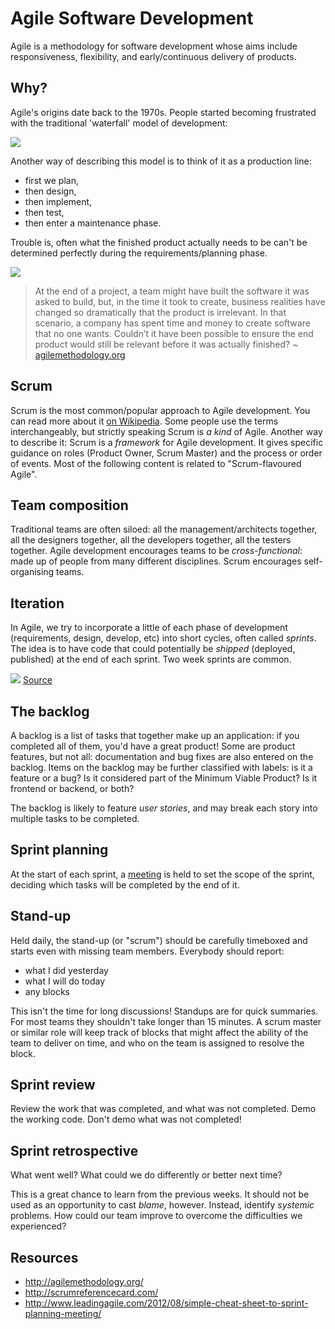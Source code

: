 # Agile Software Development

Agile is a methodology for software development whose aims include responsiveness, flexibility, and early/continuous delivery of products.

## Why?

Agile's origins date back to the 1970s. People started becoming frustrated with the traditional 'waterfall' model of development:

![](https://raw.githubusercontent.com/dev-academy-programme/concepts/master/agile/waterfall.png)

Another way of describing this model is to think of it as a production line:

 - first we plan, 
 - then design,
 - then implement,
 - then test,
 - then enter a maintenance phase.

Trouble is, often what the finished product actually needs to be can't be determined perfectly during the requirements/planning phase. 

![](https://raw.githubusercontent.com/dev-academy-programme/concepts/master/agile/tree-swing.jpg)

> At the end of a project, a team might have built the software it was asked to build, but, in the time it took to create, business realities have changed so dramatically that the product is irrelevant. In that scenario, a company has spent time and money to create software that no one wants. Couldn’t it have been possible to ensure the end product would still be relevant before it was actually finished? ~ [agilemethodology.org](https://agilemethodology.org)


## Scrum

Scrum is the most common/popular approach to Agile development. You can read more about it <a href="https://en.wikipedia.org/wiki/Scrum_(software_development)">on Wikipedia</a>. Some people use the terms interchangeably, but strictly speaking Scrum is _a kind_ of Agile. Another way to describe it: Scrum is a _framework_ for Agile development. It gives specific guidance on roles (Product Owner, Scrum Master) and the process or order of events. Most of the following content is related to "Scrum-flavoured Agile".


## Team composition

Traditional teams are often siloed: all the management/architects together, all the designers together, all the developers together, all the testers together. Agile development encourages teams to be _cross-functional_: made up of people from many different disciplines. Scrum encourages self-organising teams.


## Iteration

In Agile, we try to incorporate a little of each phase of development (requirements, design, develop, etc) into short cycles, often called _sprints_. The idea is to have code that could potentially be _shipped_ (deployed, published) at the end of each sprint. Two week sprints are common.

![](https://raw.githubusercontent.com/dev-academy-programme/concepts/master/agile/agile.png)
[Source](https://commons.wikimedia.org/wiki/File:Agile_Project_Management_by_Planbox.png)


## The backlog

A backlog is a list of tasks that together make up an application: if you completed all of them, you'd have a great product! Some are product features, but not all: documentation and bug fixes are also entered on the backlog. Items on the backlog may be further classified with labels: is it a feature or a bug? Is it considered part of the Minimum Viable Product? Is it frontend or backend, or both?

The backlog is likely to feature _user stories_, and may break each story into multiple tasks to be completed.


## Sprint planning

At the start of each sprint, a [meeting](http://www.leadingagile.com/2012/08/simple-cheat-sheet-to-sprint-planning-meeting/) is held to set the scope of the sprint, deciding which tasks will be completed by the end of it.


## Stand-up

Held daily, the stand-up (or "scrum") should be carefully timeboxed and starts even with missing team members. Everybody should report:

 - what I did yesterday
 - what I will do today
 - any blocks

This isn't the time for long discussions! Standups are for quick summaries. For most teams they shouldn't take longer than 15 minutes. A scrum master or similar role will keep track of blocks that might affect the ability of the team to deliver on time, and who on the team is assigned to resolve the block.


## Sprint review

Review the work that was completed, and what was not completed. Demo the working code. Don't demo what was not completed!


## Sprint retrospective

What went well? What could we do differently or better next time?

This is a great chance to learn from the previous weeks. It should not be used as an opportunity to cast _blame_, however. Instead, identify _systemic_ problems. How could our team improve to overcome the difficulties we experienced?


## Resources

 - http://agilemethodology.org/
 - http://scrumreferencecard.com/
 - http://www.leadingagile.com/2012/08/simple-cheat-sheet-to-sprint-planning-meeting/
